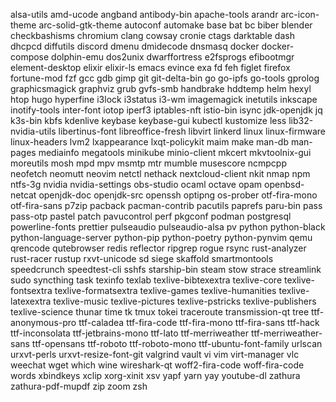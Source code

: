 alsa-utils
amd-ucode
angband
antibody-bin
apache-tools
arandr
arc-icon-theme
arc-solid-gtk-theme
autoconf
automake
base
bat
bc
biber
blender
checkbashisms
chromium
clang
cowsay
cronie
ctags
darktable
dash
dhcpcd
diffutils
discord
dmenu
dmidecode
dnsmasq
docker
docker-compose
dolphin-emu
dos2unix
dwarffortress
e2fsprogs
efibootmgr
element-desktop
elixir
elixir-ls
emacs
evince
exa
fd
feh
figlet
firefox
fortune-mod
fzf
gcc
gdb
gimp
git
git-delta-bin
go
go-ipfs
go-tools
gprolog
graphicsmagick
graphviz
grub
gvfs-smb
handbrake
hddtemp
helm
hexyl
htop
hugo
hyperfine
i3lock
i3status
i3-wm
imagemagick
inetutils
inkscape
inotify-tools
inter-font
iotop
iperf3
iptables-nft
istio-bin
isync
jdk-openjdk
jq
k3s-bin
kbfs
kdenlive
keybase
keybase-gui
kubectl
kustomize
less
lib32-nvidia-utils
libertinus-font
libreoffice-fresh
libvirt
linkerd
linux
linux-firmware
linux-headers
lvm2
lxappearance
lxqt-policykit
maim
make
man-db
man-pages
mediainfo
megatools
minikube
minio-client
mkcert
mkvtoolnix-gui
moreutils
mosh
mpd
mpv
msmtp
mtr
mumble
musescore
ncmpcpp
neofetch
neomutt
neovim
netctl
nethack
nextcloud-client
nkit
nmap
npm
ntfs-3g
nvidia
nvidia-settings
obs-studio
ocaml
octave
opam
openbsd-netcat
openjdk-doc
openjdk-src
openssh
optipng
os-prober
otf-fira-mono
otf-fira-sans
p7zip
pacback
pacman-contrib
pacutils
paprefs
paru-bin
pass
pass-otp
pastel
patch
pavucontrol
perf
pkgconf
podman
postgresql
powerline-fonts
prettier
pulseaudio
pulseaudio-alsa
pv
python
python-black
python-language-server
python-pip
python-poetry
python-pynvim
qemu
qrencode
qutebrowser
redis
reflector
ripgrep
rogue
rsync
rust-analyzer
rust-racer
rustup
rxvt-unicode
sd
siege
skaffold
smartmontools
speedcrunch
speedtest-cli
sshfs
starship-bin
steam
stow
strace
streamlink
sudo
syncthing
task
texinfo
texlab
texlive-bibtexextra
texlive-core
texlive-fontsextra
texlive-formatsextra
texlive-games
texlive-humanities
texlive-latexextra
texlive-music
texlive-pictures
texlive-pstricks
texlive-publishers
texlive-science
thunar
time
tk
tmux
tokei
traceroute
transmission-qt
tree
ttf-anonymous-pro
ttf-caladea
ttf-fira-code
ttf-fira-mono
ttf-fira-sans
ttf-hack
ttf-inconsolata
ttf-jetbrains-mono
ttf-lato
ttf-merriweather
ttf-merriweather-sans
ttf-opensans
ttf-roboto
ttf-roboto-mono
ttf-ubuntu-font-family
urlscan
urxvt-perls
urxvt-resize-font-git
valgrind
vault
vi
vim
virt-manager
vlc
weechat
wget
which
wine
wireshark-qt
woff2-fira-code
woff-fira-code
words
xbindkeys
xclip
xorg-xinit
xsv
yapf
yarn
yay
youtube-dl
zathura
zathura-pdf-mupdf
zip
zoom
zsh
